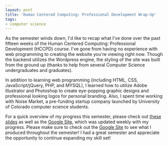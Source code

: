 ```yaml
---
layout: post
title: 'Human Centered Computing: Professional Development Wrap-Up'
tags:
- computer science
---
```

As the semester winds down, I'd like to recap what I've done over the past fifteen weeks of the Human Centered Computing: Professional Development (HCCPD) course. I've gone from having no experience with web programming to creating the website you're viewing right now. Though the backend utilizes the Wordpress engine, the styling of the site was built from the ground up (thanks to help from several Computer Science undergraduates and graduates). 

In addition to learning web programming (including HTML, CSS, JavaScript/jQuery, PHP, and MYSQL), I learned how to utilize Adobe Illustrator and Photoshop to create eye-popping graphic designs and professional looking logos for personal branding. Also, I spent time working with Noise Market, a pre-funding startup company launched by University of Colorado computer science students.

For a quick overview of my progress this semester, please check out [these slides](http://csel.cs.colorado.edu/~limmer/hosted/finalPresentation.pdf) as well as the [Google Site](https://sites.google.com/site/hccpdforum/home/ben-limmer-s-updates), which was updated weekly with my progress. Please make sure to check out the [Google Site](https://sites.google.com/site/hccpdforum/home/ben-limmer-s-updates) to see what I produced throughout the semester! I had a great semester and appreciate the opportunity to continue expanding my skill set!